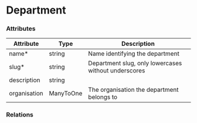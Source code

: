 # Department

### Attributes

| Attribute    | Type      | Description                                          |
| ------------ | --------- | ---------------------------------------------------- |
| name\*       | string    | Name identifying the department                      |
| slug\*       | string    | Department slug, only lowercases without underscores |
| description  | string    |                                                      |
| organisation | ManyToOne | The organisation the department belongs to           |

### Relations
